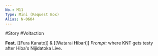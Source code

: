 ```yaml
---
No.: M11
Type: Mini (Request Box)
Alias: N-0604
---
```

#Story #Voltaction 

**Feat.** [[Fura Kanato]] & [[Watarai Hibari]]
*Prompt:* where KNT gets testy after Hiba's Nijidatoka Live.



